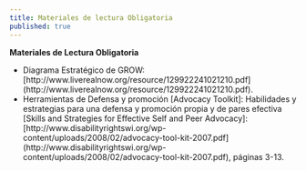 ```yaml
---
title: Materiales de lectura Obligatoria
published: true
---
```


**Materiales de Lectura Obligatoria**
<ul>
<li>Diagrama Estratégico de GROW: [http://www.liverealnow.org/resource/129922241021210.pdf](http://www.liverealnow.org/resource/129922241021210.pdf).
<li>Herramientas de Defensa y promoción  [Advocacy Toolkit]: Habilidades y estrategias para una defensa y promoción  propia y de pares efectiva [Skills and Strategies for Effective Self and Peer Advocacy]: [http://www.disabilityrightswi.org/wp-content/uploads/2008/02/advocacy-tool-kit-2007.pdf](http://www.disabilityrightswi.org/wp-content/uploads/2008/02/advocacy-tool-kit-2007.pdf), páginas 3-13.
</ul>


